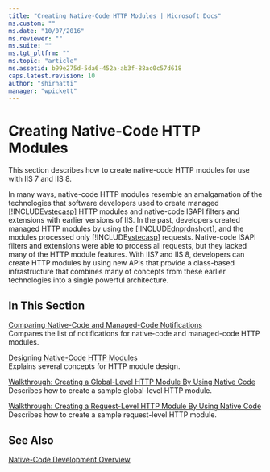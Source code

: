 ```yaml
---
title: "Creating Native-Code HTTP Modules | Microsoft Docs"
ms.custom: ""
ms.date: "10/07/2016"
ms.reviewer: ""
ms.suite: ""
ms.tgt_pltfrm: ""
ms.topic: "article"
ms.assetid: b99e275d-5da6-452a-ab3f-88ac0c57d618
caps.latest.revision: 10
author: "shirhatti"
manager: "wpickett"
---
```

# Creating Native-Code HTTP Modules
This section describes how to create native-code HTTP modules for use with IIS 7 and IIS 8.  
  
 In many ways, native-code HTTP modules resemble an amalgamation of the technologies that software developers used to create managed [!INCLUDE[vstecasp](../../../wmi-provider/includes/vstecasp-md.md)] HTTP modules and native-code ISAPI filters and extensions with earlier versions of IIS. In the past, developers created managed HTTP modules by using the [!INCLUDE[dnprdnshort](../../../wmi-provider/includes/dnprdnshort-md.md)], and the modules processed only [!INCLUDE[vstecasp](../../../wmi-provider/includes/vstecasp-md.md)] requests. Native-code ISAPI filters and extensions were able to process all requests, but they lacked many of the HTTP module features. With IIS7 and IIS 8, developers can create HTTP modules by using new APIs that provide a class-based infrastructure that combines many of concepts from these earlier technologies into a single powerful architecture.  
  
## In This Section  
 [Comparing Native-Code and Managed-Code Notifications](../../../webdevelopment-reference\native-code-development-overview\native-code-dev-overview/comparing-native-code-and-managed-code-notifications.md)  
 Compares the list of notifications for native-code and managed-code HTTP modules.  
  
 [Designing Native-Code HTTP Modules](../../../webdevelopment-reference\native-code-development-overview\native-code-dev-overview/designing-native-code-http-modules.md)  
 Explains several concepts for HTTP module design.  
  
 [Walkthrough: Creating a Global-Level HTTP Module By Using Native Code](../../../webdevelopment-reference\native-code-development-overview\native-code-dev-overview/walkthrough-creating-a-global-level-http-module-by-using-native-code.md)  
 Describes how to create a sample global-level HTTP module.  
  
 [Walkthrough: Creating a Request-Level HTTP Module By Using Native Code](../../../webdevelopment-reference\native-code-development-overview\native-code-dev-overview/walkthrough-creating-a-request-level-http-module-by-using-native-code.md)  
 Describes how to create a sample request-level HTTP module.  
  
## See Also  
 [Native-Code Development Overview](../../../webdevelopment-reference\native-code-development-overview\native-code-dev-overview/native-code-development-overview.md)